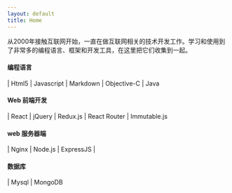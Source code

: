 ```yaml
---
layout: default
title: Home
---
```


从2000年接触互联网开始，一直在做互联网相关的技术开发工作。学习和使用到了非常多的编程语言、框架和开发工具，在这里把它们收集到一起。

#### 编程语言

| Html5 | Javascript | Markdown | Objective-C | Java

#### Web 前端开发

| React | jQuery | Redux.js | React Router | Immutable.js


#### web 服务器端

| Nginx | Node.js | ExpressJS |


#### 数据库

| Mysql | MongoDB
